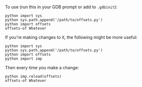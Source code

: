 To use (run this in your GDB prompt or add to `.gdbinit`):
```
python import sys
python sys.path.append('/path/to/offsets.py')
python import offsets
offsets-of Whatever
```

If you're making changes to it, the following might be more useful:
```
python import sys
python sys.path.append('/path/to/offsets.py')
python import offsets
python import imp
```
Then every time you make a change:
```
python imp.reload(offsets)
offsets-of Whatever
```
